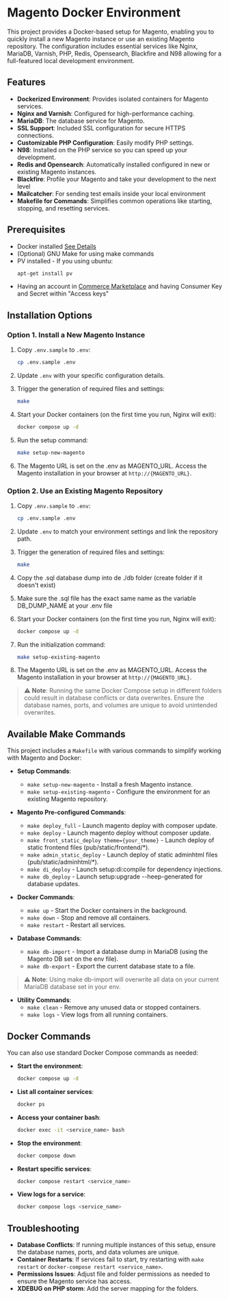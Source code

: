 
# Magento Docker Environment

This project provides a Docker-based setup for Magento, enabling you to quickly install a new Magento instance or use an existing Magento repository. The configuration includes essential services like Nginx, MariaDB, Varnish, PHP, Redis, Opensearch, Blackfire and N98 allowing for a full-featured local development environment.

## Features

- **Dockerized Environment**: Provides isolated containers for Magento services.
- **Nginx and Varnish**: Configured for high-performance caching.
- **MariaDB**: The database service for Magento.
- **SSL Support**: Included SSL configuration for secure HTTPS connections.
- **Customizable PHP Configuration**: Easily modify PHP settings.
- **N98**: Installed on the PHP service so you can speed up your development.
- **Redis and Opensearch**: Automatically installed configured in new or existing Magento instances.
- **Blackfire**: Profile your Magento and take your development to the next level 
- **Mailcatcher**: For sending test emails inside your local environment 
- **Makefile for Commands**: Simplifies common operations like starting, stopping, and resetting services.

## Prerequisites

- Docker installed [See Details](https://docs.docker.com/desktop/)
- (Optional) GNU Make for using make commands
- PV installed - If you using ubuntu: 
    ```bash
    apt-get install pv
    ```
- Having an account in [Commerce Marketplace](https://commercemarketplace.adobe.com/) and having Consumer Key and Secret within "Access keys"

## Installation Options

### Option 1. Install a New Magento Instance

1. Copy `.env.sample` to `.env`:
   ```bash
   cp .env.sample .env
   ```

2. Update `.env` with your specific configuration details.

3. Trigger the generation of required files and settings:
   ```bash
   make
   ```

4. Start your Docker containers (on the first time you run, Nginx will exit):
   ```bash
   docker compose up -d
   ```

5. Run the setup command:
   ```bash
   make setup-new-magento
   ```
6. The Magento URL is set on the .env as MAGENTO_URL. Access the Magento installation in your browser at `http://{MAGENTO_URL}`.

### Option 2. Use an Existing Magento Repository

1. Copy `.env.sample` to `.env`:
   ```bash
   cp .env.sample .env
   ```

2. Update `.env` to match your environment settings and link the repository path.

3. Trigger the generation of required files and settings:
   ```bash
   make
   ```

4. Copy the .sql database dump into de ./db folder (create folder if it doesn't exist)

5. Make sure the .sql file has the exact same name as the variable DB_DUMP_NAME at your .env file

6. Start your Docker containers (on the first time you run, Nginx will exit):
   ```bash
   docker compose up -d
   ```

7. Run the initialization command:
   ```bash
   make setup-existing-magento
   ```

8. The Magento URL is set on the .env as MAGENTO_URL. Access the Magento installation in your browser at `http://{MAGENTO_URL}`.

> ⚠️ **Note**: Running the same Docker Compose setup in different folders could result in database conflicts or data overwrites. Ensure the database names, ports, and volumes are unique to avoid unintended overwrites.

## Available Make Commands

This project includes a `Makefile` with various commands to simplify working with Magento and Docker:

- **Setup Commands**:
  - `make setup-new-magento` - Install a fresh Magento instance.
  - `make setup-existing-magento` - Configure the environment for an existing Magento repository.
- **Magento Pre-configured Commands**:
  - `make deploy_full` - Launch magento deploy with composer update.
  - `make deploy` - Launch magento deploy without composer update.
  - `make front_static_deploy theme={your_theme}` - Launch deploy of static frontend files (pub/static/frontend/*).
  - `make admin_static_deploy` - Launch deploy of static adminhtml files (pub/static/adminhtml/*).
  - `make di_deploy` - Launch setup:di:compile for dependency injections.
  - `make db_deploy` - Launch setup:upgrade --heep-generated for database updates.
- **Docker Commands**:
  - `make up` - Start the Docker containers in the background.
  - `make down` - Stop and remove all containers.
  - `make restart` - Restart all services.

- **Database Commands**:
  - `make db-import` - Import a database dump in MariaDB (using the Magento DB set on the env file).
  - `make db-export` - Export the current database state to a file.
> ⚠️ **Note**: Using make db-import will overwrite all data on your current MariaDB database set in your env.

- **Utility Commands**:
  - `make clean` - Remove any unused data or stopped containers.
  - `make logs` - View logs from all running containers.

## Docker Commands

You can also use standard Docker Compose commands as needed:

- **Start the environment**:
  ```bash
  docker compose up -d
  ```

- **List all container services**:
  ```bash
  docker ps
  ```
  
- **Access your container bash**:
  ```bash
  docker exec -it <service_name> bash
  ```
  
- **Stop the environment**:
  ```bash
  docker compose down
  ```

- **Restart specific services**:
  ```bash
  docker compose restart <service_name>
  ```

- **View logs for a service**:
  ```bash
  docker compose logs <service_name>
  ```

## Troubleshooting

- **Database Conflicts**: If running multiple instances of this setup, ensure the database names, ports, and data volumes are unique.
- **Container Restarts**: If services fail to start, try restarting with `make restart` or `docker-compose restart <service_name>`.
- **Permissions Issues**: Adjust file and folder permissions as needed to ensure the Magento service has access.
- **XDEBUG on PHP storm**: Add the server mapping for the folders.
